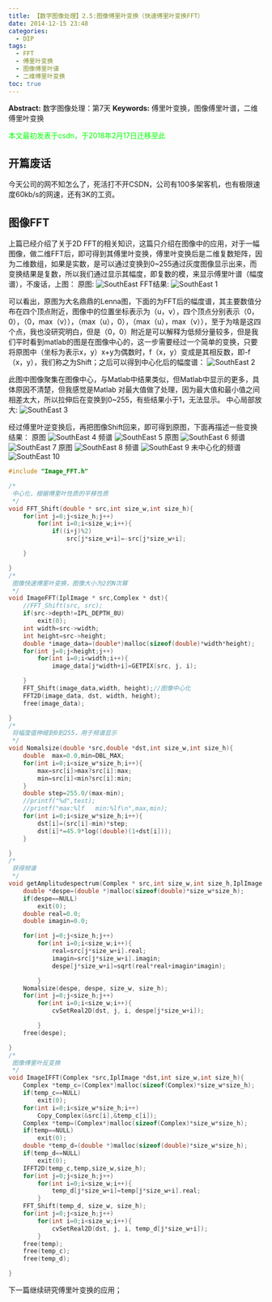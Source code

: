 ```yaml
---
title: 【数字图像处理】2.5:图像傅里叶变换（快速傅里叶变换FFT）
date: 2014-12-15 23:48
categories:
  - DIP
tags:
  - FFT
  - 傅里叶变换
  - 图像傅里叶谱
  - 二维傅里叶变换
toc: true
---
```

**Abstract:** 数字图像处理：第7天
**Keywords:** 傅里叶变换，图像傅里叶谱，二维傅里叶变换
<!--more-->
<font color="00FF00">本文最初发表于csdn，于2018年2月17日迁移至此</font>

## 开篇废话

今天公司的网不知怎么了，死活打不开CSDN，公司有100多架客机，也有极限速度60kb/s的网速，还有3K的工资。

## 图像FFT

上篇已经介绍了关于2D FFT的相关知识，这篇只介绍在图像中的应用，对于一幅图像，做二维FFT后，即可得到其傅里叶变换，傅里叶变换后是二维复数矩阵，因为二维数组，如果是实数，是可以通过变换到0~255通过灰度图像显示出来，而变换结果是复数，所以我们通过显示其幅度，即复数的模，来显示傅里叶谱（幅度谱），不废话，上图：
原图:
![SouthEast][]
FFT结果:
![SouthEast 1][]

可以看出，原图为大名鼎鼎的Lenna图，下面的为FFT后的幅度谱，其主要数值分布在四个顶点附近，图像中的位置坐标表示为（u，v），四个顶点分别表示（0，0），（0，max（v）），（max（u），0），（max（u），max（v）），至于为啥是这四个点，我也没研究明白，但是（0，0）附近是可以解释为低频分量较多，但是我们平时看到matlab的图是在图像中心的，这一步需要经过一个简单的变换，只要将原图中（坐标为表示x，y）x+y为偶数时，f（x，y）变成是其相反数，即-f（x，y），我们称之为Shift；之后可以得到中心化后的幅度谱：
![SouthEast 2][]

此图中图像聚集在图像中心，与Matlab中结果类似，但Matlab中显示的更多，具体原因不清楚，但我感觉是Matlab
对最大值做了处理，因为最大值和最小值之间相差太大，所以拉伸后在变换到0~255，有些结果小于1，无法显示。
中心局部放大:
![SouthEast 3][]

经过傅里叶逆变换后，再把图像Shift回来，即可得到原图，下面再描述一些变换结果：
原图
![SouthEast 4][]
频谱
![SouthEast 5][]
原图
![SouthEast 6][]
频谱
![SouthEast 7][]
原图
![SouthEast 8][]
频谱
![SouthEast 9][]
未中心化的频谱
![SouthEast 10][]

```c++
#include "Image_FFT.h"

/*
 中心化，根据傅里叶性质的平移性质
 */
void FFT_Shift(double * src,int size_w,int size_h){
    for(int j=0;j<size_h;j++)
        for(int i=0;i<size_w;i++){
            if((i+j)%2)
                src[j*size_w+i]=-src[j*size_w+i];

    }

}
/*
 图像快速傅里叶变换，图像大小为2的N次幂
 */
void ImageFFT(IplImage * src,Complex * dst){
    //FFT_Shift(src, src);
    if(src->depth!=IPL_DEPTH_8U)
        exit(0);
    int width=src->width;
    int height=src->height;
    double *image_data=(double*)malloc(sizeof(double)*width*height);
    for(int j=0;j<height;j++)
        for(int i=0;i<width;i++){
            image_data[j*width+i]=GETPIX(src, j, i);

    }
    FFT_Shift(image_data,width, height);//图像中心化
    FFT2D(image_data, dst, width, height);
    free(image_data);

}
/*
 将幅度值伸缩到0到255，用于频谱显示
 */
void Nomalsize(double *src,double *dst,int size_w,int size_h){
    double  max=0.0,min=DBL_MAX;
    for(int i=0;i<size_w*size_h;i++){
        max=src[i]>max?src[i]:max;
        min=src[i]<min?src[i]:min;
    }
    double step=255.0/(max-min);
    //printf("%d",test);
    //printf("max:%lf   min:%lf\n",max,min);
    for(int i=0;i<size_w*size_h;i++){
        dst[i]=(src[i]-min)*step;
        dst[i]*=45.9*log((double)(1+dst[i]));
    }

}
/*
 获得频谱
 */
void getAmplitudespectrum(Complex * src,int size_w,int size_h,IplImage *dst){
    double *despe=(double *)malloc(sizeof(double)*size_w*size_h);
    if(despe==NULL)
        exit(0);
    double real=0.0;
    double imagin=0.0;

    for(int j=0;j<size_h;j++)
        for(int i=0;i<size_w;i++){
            real=src[j*size_w+i].real;
            imagin=src[j*size_w+i].imagin;
            despe[j*size_w+i]=sqrt(real*real+imagin*imagin);

        }
    Nomalsize(despe, despe, size_w, size_h);
    for(int j=0;j<size_h;j++)
        for(int i=0;i<size_w;i++){
            cvSetReal2D(dst, j, i, despe[j*size_w+i]);

        }
    free(despe);

}
/*
 图像傅里叶反变换
 */
void ImageIFFT(Complex *src,IplImage *dst,int size_w,int size_h){
    Complex *temp_c=(Complex*)malloc(sizeof(Complex)*size_w*size_h);
    if(temp_c==NULL)
        exit(0);
    for(int i=0;i<size_w*size_h;i++)
        Copy_Complex(&src[i],&temp_c[i]);
    Complex *temp=(Complex*)malloc(sizeof(Complex)*size_w*size_h);
    if(temp==NULL)
        exit(0);
    double *temp_d=(double *)malloc(sizeof(double)*size_w*size_h);
    if(temp_d==NULL)
        exit(0);
    IFFT2D(temp_c,temp,size_w,size_h);
    for(int j=0;j<size_h;j++)
        for(int i=0;i<size_w;i++){
            temp_d[j*size_w+i]=temp[j*size_w+i].real;
        }
    FFT_Shift(temp_d, size_w, size_h);
    for(int j=0;j<size_h;j++)
        for(int i=0;i<size_w;i++){
            cvSetReal2D(dst, j, i, temp_d[j*size_w+i]);
        }
    free(temp);
    free(temp_c);
    free(temp_d);

}

```
下一篇继续研究傅里叶变换的应用；


[SouthEast]: https://tony4ai-1251394096.cos.ap-hongkong.myqcloud.com/blog_images/DIP-2-5-图像傅里叶变换-快速傅里叶变换FFT/20141215231801668.bmp
[SouthEast 1]: https://tony4ai-1251394096.cos.ap-hongkong.myqcloud.com/blog_images/DIP-2-5-图像傅里叶变换-快速傅里叶变换FFT/20141215231920479.jpg
[SouthEast 2]: https://tony4ai-1251394096.cos.ap-hongkong.myqcloud.com/blog_images/DIP-2-5-图像傅里叶变换-快速傅里叶变换FFT/20141215233229529.jpg
[SouthEast 3]: https://tony4ai-1251394096.cos.ap-hongkong.myqcloud.com/blog_images/DIP-2-5-图像傅里叶变换-快速傅里叶变换FFT/20141215233903656.jpg
[SouthEast 4]: https://tony4ai-1251394096.cos.ap-hongkong.myqcloud.com/blog_images/DIP-2-5-图像傅里叶变换-快速傅里叶变换FFT/20141215234208243.jpg
[SouthEast 5]: https://tony4ai-1251394096.cos.ap-hongkong.myqcloud.com/blog_images/DIP-2-5-图像傅里叶变换-快速傅里叶变换FFT/20141215234256525.jpg
[SouthEast 6]: https://tony4ai-1251394096.cos.ap-hongkong.myqcloud.com/blog_images/DIP-2-5-图像傅里叶变换-快速傅里叶变换FFT/20141215234330892.jpg
[SouthEast 7]: https://tony4ai-1251394096.cos.ap-hongkong.myqcloud.com/blog_images/DIP-2-5-图像傅里叶变换-快速傅里叶变换FFT/20141215234349359.jpg
[SouthEast 8]: https://tony4ai-1251394096.cos.ap-hongkong.myqcloud.com/blog_images/DIP-2-5-图像傅里叶变换-快速傅里叶变换FFT/20141215234450842.jpg
[SouthEast 9]: https://tony4ai-1251394096.cos.ap-hongkong.myqcloud.com/blog_images/DIP-2-5-图像傅里叶变换-快速傅里叶变换FFT/20141215234515864.jpg
[SouthEast 10]: https://tony4ai-1251394096.cos.ap-hongkong.myqcloud.com/blog_images/DIP-2-5-图像傅里叶变换-快速傅里叶变换FFT/20141215234536394.jpg
